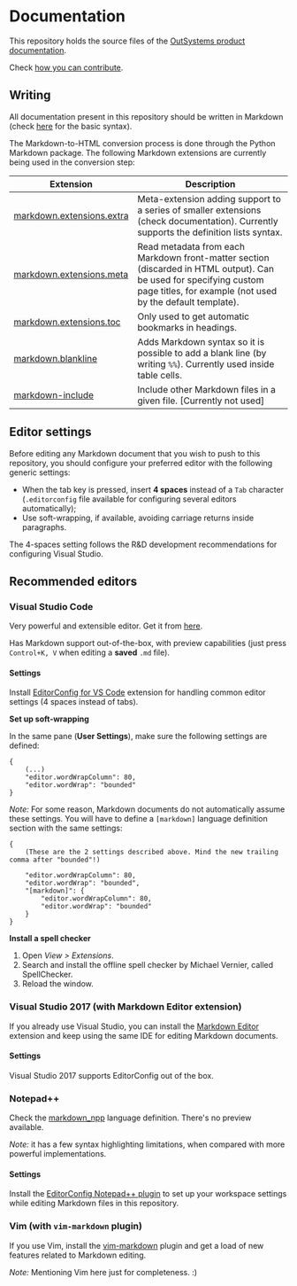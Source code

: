 # Documentation

This repository holds the source files of the [OutSystems product documentation](https://success.outsystems.com/Documentation). 

Check [how you can contribute](CONTRIBUTING.md).

## Writing

All documentation present in this repository should be written in Markdown (check [here](https://daringfireball.net/projects/markdown/syntax) for the basic syntax).

The Markdown-to-HTML conversion process is done through the Python Markdown package. The following Markdown extensions are currently being used in the conversion step:

Extension | Description
----------|------------
[markdown.extensions.extra](https://python-markdown.github.io/extensions/extra/) | Meta-extension adding support to a series of smaller extensions (check documentation). Currently supports the definition lists syntax.
[markdown.extensions.meta](https://python-markdown.github.io/extensions/meta_data/) | Read metadata from each Markdown front-matter section (discarded in HTML output). Can be used for specifying custom page titles, for example (not used by the default template).
[markdown.extensions.toc](https://python-markdown.github.io/extensions/toc/) | Only used to get automatic bookmarks in headings.
[markdown.blankline](https://github.com/ribalba/markdown.blankline) | Adds Markdown syntax so it is possible to add a blank line (by writing `%%`). Currently used inside table cells.
[markdown-include](https://github.com/cmacmackin/markdown-include) | Include other Markdown files in a given file. [Currently not used]

## Editor settings

Before editing any Markdown document that you wish to push to this repository, you should configure your preferred editor with the following generic settings:

* When the tab key is pressed, insert **4 spaces** instead of a `Tab` character (`.editorconfig` file available for configuring several editors automatically);
* Use soft-wrapping, if available, avoiding carriage returns inside paragraphs.

The 4-spaces setting follows the R&D development recommendations for configuring Visual Studio.

## Recommended editors

### Visual Studio Code

Very powerful and extensible editor. Get it from [here](https://code.visualstudio.com/).

Has Markdown support out-of-the-box, with preview capabilities (just press `Control+K, V` when editing a **saved** `.md` file).

#### Settings

Install [EditorConfig for VS Code](https://marketplace.visualstudio.com/items?itemName=EditorConfig.EditorConfig) extension for handling common editor settings (4 spaces instead of tabs).

**Set up soft-wrapping**

In the same pane (**User Settings**), make sure the following settings are defined:

    {
        (...)            
        "editor.wordWrapColumn": 80,
        "editor.wordWrap": "bounded"
    }

*Note:* For some reason, Markdown documents do not automatically assume these settings. You will have to define a `[markdown]` language definition section with the same settings:

    {
        (These are the 2 settings described above. Mind the new trailing comma after "bounded"!)

        "editor.wordWrapColumn": 80,
        "editor.wordWrap": "bounded",
        "[markdown]": {
            "editor.wordWrapColumn": 80,
            "editor.wordWrap": "bounded"
        }
    }

**Install a spell checker**

1. Open *View > Extensions*.
2. Search and install the offline spell checker by Michael Vernier, called SpellChecker.
3. Reload the window.

### Visual Studio 2017 (with Markdown Editor extension)

If you already use Visual Studio, you can install the [Markdown Editor](https://marketplace.visualstudio.com/items?itemName=MadsKristensen.MarkdownEditor) extension and keep using the same IDE for editing Markdown documents.

#### Settings

Visual Studio 2017 supports EditorConfig out of the box.

### Notepad++

Check the [markdown_npp](https://github.com/Edditoria/markdown_npp) language definition. There's no preview available.

*Note:* it has a few syntax highlighting limitations, when compared with more powerful implementations.

#### Settings

Install the [EditorConfig Notepad++ plugin](https://github.com/editorconfig/editorconfig-notepad-plus-plus) to set up your workspace settings while editing Markdown files in this repository.

### Vim (with `vim-markdown` plugin)

If you use Vim, install the [vim-markdown](https://github.com/plasticboy/vim-markdown) plugin and get a load of new features related to Markdown editing.

*Note:* Mentioning Vim here just for completeness. :)


